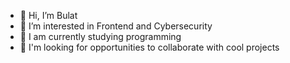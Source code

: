 - 👋 Hi, I’m Bulat
- 👀 I’m interested in Frontend and Cybersecurity
- 🌱 I am currently studying programming
- 💞️ I'm looking for opportunities to collaborate with cool projects
